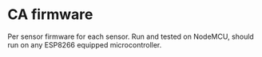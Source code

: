 # CA firmware

Per sensor firmware for each sensor. Run and tested on NodeMCU, should run on any ESP8266 equipped microcontroller.
